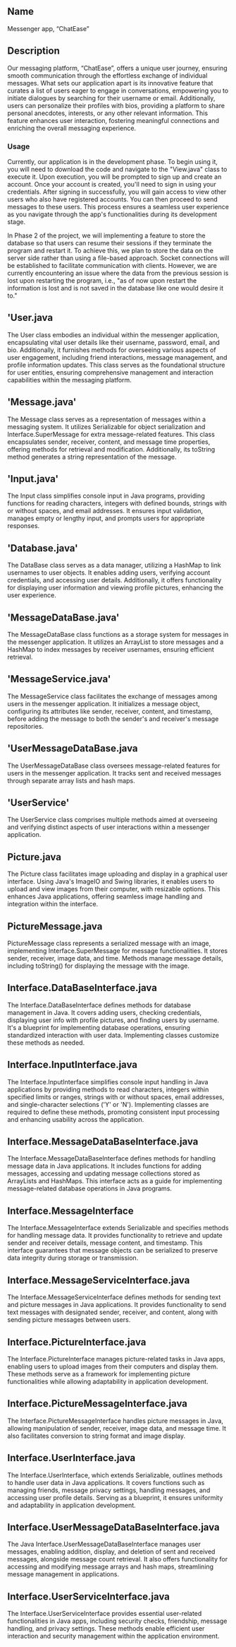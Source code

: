 ## Name

Messenger app, “ChatEase”

## Description

Our messaging platform, “ChatEase”, offers a unique user journey, ensuring smooth communication through the effortless exchange of individual messages. What sets our application apart is its innovative feature that curates a list of users eager to engage in conversations, empowering you to initiate dialogues by searching for their username or email. Additionally, users can personalize their profiles with bios, providing a platform to share personal anecdotes, interests, or any other relevant information. This feature enhances user interaction, fostering meaningful connections and enriching the overall messaging experience.   

### Usage

Currently, our application is in the development phase. To begin using it, you will need to download the code and navigate to the "View.java" class to execute it. Upon execution, you will be prompted to sign up and create an account. Once your account is created, you'll need to sign in using your credentials. After signing in successfully, you will gain access to view other users who also have registered accounts. You can then proceed to send messages to these users. This process ensures a seamless user experience as you navigate through the app's functionalities during its development stage.  

In Phase 2 of the project, we will implementing a feature to store the database so that users can resume their sessions if they terminate the program and restart it. To achieve this, we plan to store the data on the server side rather than using a file-based approach. Socket connections will be established to facilitate communication with clients. However, we are currently encountering an issue where the data from the previous session is lost upon restarting the program, i.e., "as of now upon restart the information is lost and is not saved in the database like one would desire it to." 

## 'User.java

The User class embodies an individual within the messenger application, encapsulating vital user details like their username, password, email, and bio. Additionally, it furnishes methods for overseeing various aspects of user engagement, including friend interactions, message management, and profile information updates. This class serves as the foundational structure for user entities, ensuring comprehensive management and interaction capabilities within the messaging platform. 

## 'Message.java'

The Message class serves as a representation of messages within a messaging system. It utilizes Serializable for object serialization and Interface.SuperMessage for extra message-related features. This class encapsulates sender, receiver, content, and message time properties, offering methods for retrieval and modification. Additionally, its toString method generates a string representation of the message. 

## 'Input.java'

The Input class simplifies console input in Java programs, providing functions for reading characters, integers with defined bounds, strings with or without spaces, and email addresses. It ensures input validation, manages empty or lengthy input, and prompts users for appropriate responses.  

## 'Database.java'

The DataBase class serves as a data manager, utilizing a HashMap to link usernames to user objects. It enables adding users, verifying account credentials, and accessing user details. Additionally, it offers functionality for displaying user information and viewing profile pictures, enhancing the user experience.  

## 'MessageDataBase.java'

The MessageDataBase class functions as a storage system for messages in the messenger application. It utilizes an ArrayList to store messages and a HashMap to index messages by receiver usernames, ensuring efficient retrieval.  

## 'MessageService.java'

The MessageService class facilitates the exchange of messages among users in the messenger application. It initializes a message object, configuring its attributes like sender, receiver, content, and timestamp, before adding the message to both the sender's and receiver's message repositories.   

## 'UserMessageDataBase.java

The UserMessageDataBase class oversees message-related features for users in the messenger application. It tracks sent and received messages through separate array lists and hash maps.  

## 'UserService'

The UserService class comprises multiple methods aimed at overseeing and verifying distinct aspects of user interactions within a messenger application.  

## Picture.java 

The Picture class facilitates image uploading and display in a graphical user interface. Using Java's ImageIO and Swing libraries, it enables users to upload and view images from their computer, with resizable options. This enhances Java applications, offering seamless image handling and integration within the interface.

## PictureMessage.java

PictureMessage class represents a serialized message with an image, implementing Interface.SuperMessage for message functionalities. It stores sender, receiver, image data, and time. Methods manage message details, including toString() for displaying the message with the image.  

## Interface.DataBaseInterface.java 

The Interface.DataBaseInterface defines methods for database management in Java. It covers adding users, checking credentials, displaying user info with profile pictures, and finding users by username. It's a blueprint for implementing database operations, ensuring standardized interaction with user data. Implementing classes customize these methods as needed. 

## Interface.InputInterface.java 

The Interface.InputInterface simplifies console input handling in Java applications by providing methods to read characters, integers within specified limits or ranges, strings with or without spaces, email addresses, and single-character selections ('Y' or 'N'). Implementing classes are required to define these methods, promoting consistent input processing and enhancing usability across the application. 

## Interface.MessageDataBaseInterface.java  

The Interface.MessageDataBaseInterface defines methods for handling message data in Java applications. It includes functions for adding messages, accessing and updating message collections stored as ArrayLists and HashMaps. This interface acts as a guide for implementing message-related database operations in Java programs. 

## Interface.MessageInterface

The Interface.MessageInterface extends Serializable and specifies methods for handling message data. It provides functionality to retrieve and update sender and receiver details, message content, and timestamp. This interface guarantees that message objects can be serialized to preserve data integrity during storage or transmission. 

## Interface.MessageServiceInterface.java   

The Interface.MessageServiceInterface defines methods for sending text and picture messages in Java applications. It provides functionality to send text messages with designated sender, receiver, and content, along with sending picture messages between users. 

## Interface.PictureInterface.java  

The Interface.PictureInterface manages picture-related tasks in Java apps, enabling users to upload images from their computers and display them. These methods serve as a framework for implementing picture functionalities while allowing adaptability in application development. 

## Interface.PictureMessageInterface.java 

The Interface.PictureMessageInterface handles picture messages in Java, allowing manipulation of sender, receiver, image data, and message time. It also facilitates conversion to string format and image display. 

## Interface.UserInterface.java 

The Interface.UserInterface, which extends Serializable, outlines methods to handle user data in Java applications. It covers functions such as managing friends, message privacy settings, handling messages, and accessing user profile details. Serving as a blueprint, it ensures uniformity and adaptability in application development.  

## Interface.UserMessageDataBaseInterface.java 

The Java Interface.UserMessageDataBaseInterface manages user messages, enabling addition, display, and deletion of sent and received messages, alongside message count retrieval. It also offers functionality for accessing and modifying message arrays and hash maps, streamlining message management in applications. 

## Interface.UserServiceInterface.java 

The Interface.UserServiceInterface provides essential user-related functionalities in Java apps, including security checks, friendship, message handling, and privacy settings. These methods enable efficient user interaction and security management within the application environment. 

 

	
